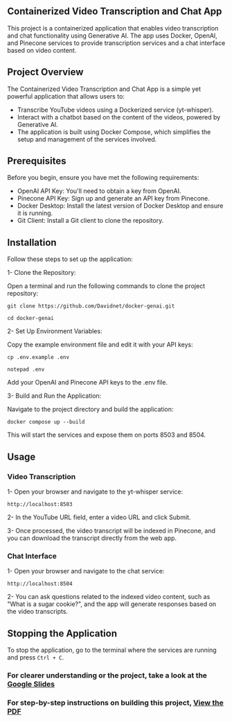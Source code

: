 ## Containerized Video Transcription and Chat App 

This project is a containerized application that enables video transcription and chat functionality using Generative AI. The app uses Docker, OpenAI, and Pinecone services to provide transcription services and a chat interface based on video content.

## Project Overview
The Containerized Video Transcription and Chat App is a simple yet powerful application that allows users to:

- Transcribe YouTube videos using a Dockerized service (yt-whisper).
- Interact with a chatbot based on the content of the videos, powered by Generative AI.
- The application is built using Docker Compose, which simplifies the setup and management of the services involved.

## Prerequisites
Before you begin, ensure you have met the following requirements:

- OpenAI API Key: You'll need to obtain a key from OpenAI.
- Pinecone API Key: Sign up and generate an API key from Pinecone.
- Docker Desktop: Install the latest version of Docker Desktop and ensure it is running.
- Git Client: Install a Git client to clone the repository.

## Installation
Follow these steps to set up the application:

1- Clone the Repository:

Open a terminal and run the following commands to clone the project repository:

```git clone https://github.com/Davidnet/docker-genai.git```

``` cd docker-genai ```

2- Set Up Environment Variables:

Copy the example environment file and edit it with your API keys:

```cp .env.example .env```

```notepad .env```

Add your OpenAI and Pinecone API keys to the .env file.

3- Build and Run the Application:

Navigate to the project directory and build the application:

```docker compose up --build```

This will start the services and expose them on ports 8503 and 8504.

## Usage
 ### Video Transcription
1- Open your browser and navigate to the yt-whisper service:

```http://localhost:8503```

2- In the YouTube URL field, enter a video URL and click Submit.

3- Once processed, the video transcript will be indexed in Pinecone, and you can download the transcript directly from the web app.

### Chat Interface
1- Open your browser and navigate to the chat service:

```http://localhost:8504```

2- You can ask questions related to the indexed video content, such as "What is a sugar cookie?", and the app will generate responses based on the video transcripts.

## Stopping the Application
To stop the application, go to the terminal where the services are running and press ```Ctrl + C```.


### For clearer understanding or the project, take a look at the [Google Slides](https://docs.google.com/presentation/d/1EdzEpeF6iJ1zyntC6XyDx1tWQC0jNTQy9QDKg9YvT1w/edit?usp=sharing)

### For step-by-step instructions on building this project, [View the PDF](./containerized%20video%20transcription%20and%20chat%20app.pdf)

